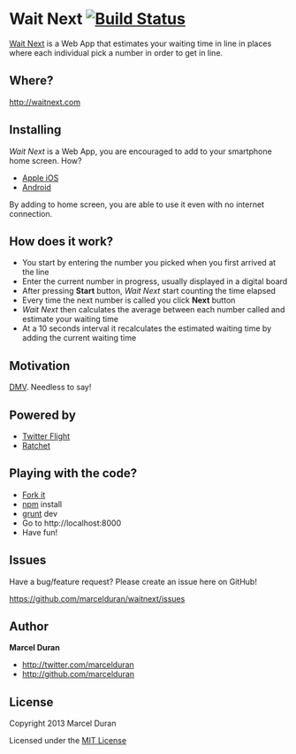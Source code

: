 # Wait Next [![Build Status](https://secure.travis-ci.org/marcelduran/waitnext.png?branch=master)](http://travis-ci.org/marcelduran/waitnext)

[Wait Next](http://waitnext.com) is a Web App that estimates your waiting time in line in places where each individual pick a number in order to get in line.

## Where?

http://waitnext.com

## Installing

*Wait Next* is a Web App, you are encouraged to add to your smartphone home screen. How?

* [Apple iOS](http://www.apple.com/ios/add-to-home-screen/)
* [Android](http://www.androidcentral.com/how-add-and-arrange-home-screens-galaxy-s3)

By adding to home screen, you are able to use it even with no internet connection.

## How does it work?

* You start by entering the number you picked when you first arrived at the line
* Enter the current number in progress, usually displayed in a digital board
* After pressing **Start** button, *Wait Next* start counting the time elapsed
* Every time the next number is called you click **Next** button
* *Wait Next* then calculates the average between each number called and estimate your waiting time
* At a 10 seconds interval it recalculates the estimated waiting time by adding the current waiting time

## Motivation

[DMV](http://dmv.ca.gov). Needless to say!

## Powered by

* [Twitter Flight](http://twitter.github.com/flight)
* [Ratchet](http://maker.github.com/ratchet)

## Playing with the code?

* [Fork it](http://github.com/marcelduran/waitnext)
* [npm](https://npmjs.org/) install
* [grunt](http://gruntjs.com/) dev
* Go to http://localhost:8000
* Have fun!

## Issues

Have a bug/feature request? Please create an issue here on GitHub!

https://github.com/marcelduran/waitnext/issues

## Author

**Marcel Duran**

+ http://twitter.com/marcelduran
+ http://github.com/marcelduran

## License

Copyright 2013 Marcel Duran

Licensed under the [MIT License](http://github.com/marcelduran/waitnext/raw/master/LICENSE)
